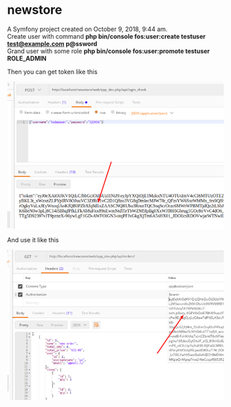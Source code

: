 newstore
========

A Symfony project created on October 9, 2018, 9:44 am.</br>
Create user with command   <b>php bin/console fos:user:create testuser test@example.com p@ssword</b></br>
Grand user with some role  <b>php bin/console fos:user:promote testuser ROLE_ADMIN</b></br>

Then you can get token like this

![alt text](https://github.com/abudu1985/newstore/blob/master/web/images/Selection_005.png)


And use it like this 

![alt text](https://github.com/abudu1985/newstore/blob/master/web/images/Selection_006.png)
